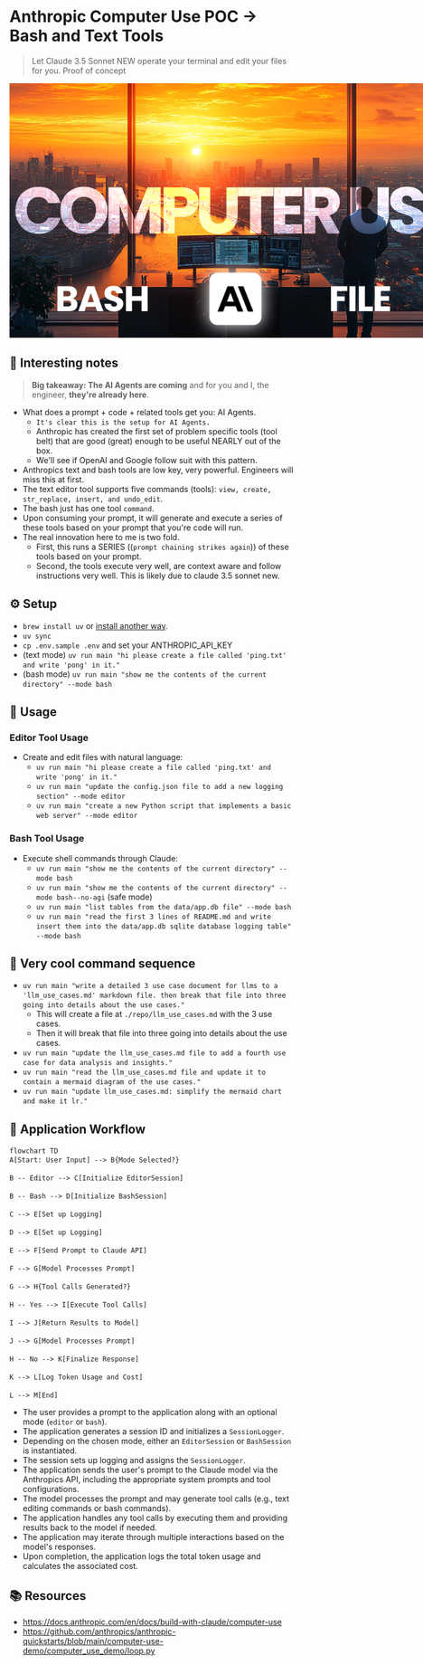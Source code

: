 # Anthropic Computer Use POC -> Bash and Text Tools
> Let Claude 3.5 Sonnet NEW operate your terminal and edit your files for you.
> Proof of concept

<img src="./images/computer-use-thumb.png" alt="anthropic-computer-use" style="max-width: 800px;">

## 📌 Interesting notes
> **Big takeaway: The AI Agents are coming** and for you and I, the engineer, **they're already here**.

- What does a prompt + code + related tools get you: AI Agents.
  - `It's clear this is the setup for AI Agents.`
  - Anthropic has created the first set of problem specific tools (tool belt) that are good (great) enough to be useful NEARLY out of the box.
  - We'll see if OpenAI and Google follow suit with this pattern.
- Anthropics text and bash tools are low key, very powerful. Engineers will miss this at first.
- The text editor tool supports five commands (tools): `view, create, str_replace, insert, and undo_edit`.
- The bash just has one tool `command`.
- Upon consuming your prompt, it will generate and execute a series of these tools based on your prompt that you're code will run.
- The real innovation here to me is two fold.
  - First, this runs a SERIES ((`prompt chaining strikes again`)) of these tools based on your prompt.
  - Second, the tools execute very well, are context aware and follow instructions very well. This is likely due to claude 3.5 sonnet new.



## ⚙️ Setup
- `brew install uv` or [install another way](https://docs.astral.sh/uv/getting-started/installation/#pypi).
- `uv sync`
- `cp .env.sample .env` and set your ANTHROPIC_API_KEY
- (text mode) `uv run main "hi please create a file called 'ping.txt' and write 'pong' in it."`
- (bash mode) `uv run main "show me the contents of the current directory" --mode bash`

## 🚀 Usage

### Editor Tool Usage
- Create and edit files with natural language:
  - `uv run main "hi please create a file called 'ping.txt' and write 'pong' in it."`
  - `uv run main "update the config.json file to add a new logging section" --mode editor`
  - `uv run main "create a new Python script that implements a basic web server" --mode editor`

### Bash Tool Usage  
- Execute shell commands through Claude:
  - `uv run main "show me the contents of the current directory" --mode bash`
  - `uv run main "show me the contents of the current directory" --mode bash--no-agi` (safe mode)
  - `uv run main "list tables from the data/app.db file" --mode bash`
  - `uv run main "read the first 3 lines of README.md and write insert them into the data/app.db sqlite database logging table" --mode bash` 

## 🌟 Very cool command sequence
- `uv run main "write a detailed 3 use case document for llms to a 'llm_use_cases.md' markdown file. then break that file into three going into details about the use cases."`
  - This will create a file at `./repo/llm_use_cases.md` with the 3 use cases.
  - Then it will break that file into three going into details about the use cases.
- `uv run main "update the llm_use_cases.md file to add a fourth use case for data analysis and insights."`
- `uv run main "read the llm_use_cases.md file and update it to contain a mermaid diagram of the use cases."`
- `uv run main "update llm_use_cases.md: simplify the mermaid chart and make it lr."`

## 🔄 Application Workflow

```mermaid
flowchart TD
A[Start: User Input] --> B{Mode Selected?}                                                                                     
                                                                                                                                
B -- Editor --> C[Initialize EditorSession]                                                                                    
                                                                                                                              
B -- Bash --> D[Initialize BashSession]                                                                                        
                                                                                                                              
C --> E[Set up Logging]                                                                                                        
                                                                                                                              
D --> E[Set up Logging]                                                                                                        
                                                                                                                              
E --> F[Send Prompt to Claude API]                                                                                             
                                                                                                                              
F --> G[Model Processes Prompt]                                                                                                
                                                                                                                              
G --> H{Tool Calls Generated?}                                                                                                 
                                                                                                                              
H -- Yes --> I[Execute Tool Calls]                                                                                             
                                                                                                                              
I --> J[Return Results to Model]                                                                                               
                                                                                                                              
J --> G[Model Processes Prompt]                                                                                                
                                                                                                                              
H -- No --> K[Finalize Response]                                                                                               
                                                                                                                              
K --> L[Log Token Usage and Cost]                                                                                              
                                                                                                                              
L --> M[End]        
```

- The user provides a prompt to the application along with an optional mode (`editor` or `bash`).
- The application generates a session ID and initializes a `SessionLogger`.
- Depending on the chosen mode, either an `EditorSession` or `BashSession` is instantiated.
- The session sets up logging and assigns the `SessionLogger`.
- The application sends the user's prompt to the Claude model via the Anthropics API, including the appropriate system prompts and tool configurations.
- The model processes the prompt and may generate tool calls (e.g., text editing commands or bash commands).
- The application handles any tool calls by executing them and providing results back to the model if needed.
- The application may iterate through multiple interactions based on the model's responses.
- Upon completion, the application logs the total token usage and calculates the associated cost.


## 📚 Resources                                                                                                                   
                                                                                                                              
- https://docs.anthropic.com/en/docs/build-with-claude/computer-use                                                            
- https://github.com/anthropics/anthropic-quickstarts/blob/main/computer-use-demo/computer_use_demo/loop.py   
